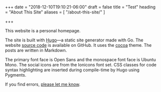 +++
date = "2018-12-10T19:10:21-06:00"
draft = false
title = "Test"
heading = "About This Site"
aliases = [
    "/about-this-site/"
]

+++

This website is a personal homepage.

The site is built with <a target="_blank" rel="noopener" href="//gohugo.io">Hugo</a>—a static site generator made with Go. The website [source code](/) is available on GitHub. It uses the <a target="_blank" rel="noopener" href="//github.com/nishanths/cocoa-hugo-theme">cocoa</a> theme. The posts are written in Markdown.

The primary font face is Open Sans and the monospace font face is Ubuntu Mono. The social icons are from the Ionicons font set. CSS classes for code syntax highlighting are inserted during compile-time by Hugo using Pygments.

If you find errors, [please let me know](/).
